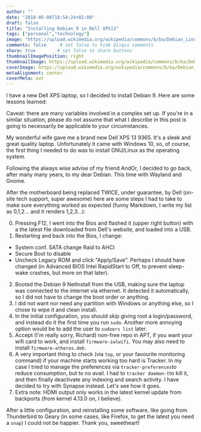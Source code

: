```yaml
---
author: ""
date: "2018-05-08T18:54:24+02:00"
draft: false
title: "Installing Debian 9 in Dell XPS13"
tags: ["personal","technology"]
image: "https://upload.wikimedia.org/wikipedia/commons/b/ba/Debian_Linux_Error_Photo1.jpg"
comments: false     # set false to hide Disqus comments
share: true        # set false to share buttons
thumbnailImagePosition: right
thumbnailImage: https://upload.wikimedia.org/wikipedia/commons/b/ba/Debian_Linux_Error_Photo1.jpg
coverImage: https://upload.wikimedia.org/wikipedia/commons/b/ba/Debian_Linux_Error_Photo1.jpg
metaAlignment: center
coverMeta: out
---
```


I ḥave a new Dell XPS laptop, so I decided to install Debian 9. Here are some lessons learned:

<!--more-->

Caveat: there are many variables involved in a complex set up. If you're in a similar situation, please do not assume that what I describe in this post is going to necessarily be applicable to your circumstances.

My wonderful wife gave me a brand new Dell XPS 13 9365. It's a sleek and great quality laptop. Unfortunately it came with Windows 10, so, of course, the first thing I needed to do was to install GNU/Linux as the operating system.

Following the always wise advise of my friend AndOr, I decided to go back, after many many years, to my dear Debian. This time with Wayland and Gnome.

After the motherboard being replaced TWICE, under guarantee, by Dell (on-site tech support, super awesome) here are some steps I had to take to make sure everything worked as expected (funny Markdown, I write my list as 0,1,2... and it renders 1,2,3...):

0. Pressing F12, I went into the Bios and flashed it (upper right button) with a the latest file downloaded from Dell's website, and loaded into a USB.
1. Restarting and back into the Bios, I change:
  - System conf. SATA change Raid to AHCI
  - Secure Boot to disable
  - Uncheck Legacy ROM and click "Apply/Save". Perhaps I should have changed (in Advanced BIOS Intel RapidStart to Off, to prevent sleep-wake crashes, but more on that later).
2. Booted the Debian 9 NetInstall from the USB, making sure the laptop was connected to the internet via ethernet. It detected it automatically, so I did not have to change the boot order or anything.
3. I did not want nor need any partition with Windows or anything else, so I chose to wipe it and clean install.
4. In the initial configuration, you should skip giving root a login/password, and instead do it the first time you run `sudo`. Another more annoying option would be to add the user to `sudoers list` later.
5. Accept (I'm really sorry, Richard) non-free repo in APT, if you want your wifi card to work, and install `firmware-iwlwifi`. You may also need to install `firmware-atheros.deb`.
6. A very important thing to check (via `top`, or your favourite monitoring command) if your machine starts working too hard is Tracker. In my case I tried to manage the preferences via `tracker-preferences`to reduce consumption, but to no avail. I had to `tracker daemon-t`to kill it, and then finally deactivate any indexing and search activity. I have decided to try with Synapse instead. Let's see how it goes.
7. Extra note: HDMI output only works in the latest kernel update from backports (from kernel 4.13.0 on, I believe).

After a little configuration, and reinstalling some software, like going from Thunderbird to Geary (in some cases, like Firefox, to get the latest you need a `snap`) I could not be happier. Thank you, sweetheart!
